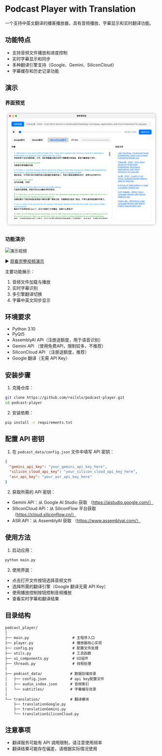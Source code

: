 # Podcast Player with Translation

一个支持中英文翻译的播客播放器，具有音频播放、字幕显示和实时翻译功能。

## 功能特点

- 支持音频文件播放和进度控制
- 实时字幕显示和同步
- 多种翻译引擎支持（Google、Gemini、SiliconCloud）
- 字幕缓存和历史记录功能

## 演示

### 界面预览
![播放器界面](./data/demo-pic.png)

### 功能演示
![演示视频](./data/demo-video.gif)

▶️ [观看完整视频演示](https://youtu.be/gscpgHRkwVc)

主要功能展示：
1. 音频文件加载与播放
2. 实时字幕识别
3. 多引擎翻译切换
4. 字幕中英文同步显示

## 环境要求

- Python 3.10
- PyQt5
- AssemblyAI API（注册送额度，用于语音识别）
- Gemini API （使用免费API，限制较多，不推荐）
- SiliconCloud API （注册送额度，推荐）
- Google 翻译（无需 API Key）

## 安装步骤

1. 克隆仓库： 
```bash
git clone https://github.com/reilxlx/podcast-player.git
cd podcast-player
```

2. 安装依赖：
```bash
pip install -r requirements.txt
```


## 配置 API 密钥

1. 在 `podcast_data/config.json` 文件中填写 API 密钥：
```json
{
  "gemini_api_key": "your_gemini_api_key_here",
  "silicon_cloud_api_key": "your_silicon_cloud_api_key_here",
  "asr_api_key": "your_asr_api_key_here"
}
```


2. 获取所需的 API 密钥：
- Gemini API：从 Google AI Studio 获取 （https://aistudio.google.com/）
- SiliconCloud API：从 SiliconFlow 平台获取 （https://cloud.siliconflow.cn/）
- ASR API：从 AssemblyAI 获取 （https://www.assemblyai.com/）

## 使用方法

1. 启动应用：
```bash
python main.py
```


2. 使用界面：
- 点击打开文件按钮选择音频文件
- 选择所需的翻译引擎（Google 翻译无需 API Key）
- 使用播放控制按钮控制音频播放
- 查看实时字幕和翻译结果

## 目录结构

```
podcast_player/
│
├── main.py                    # 主程序入口
├── player.py                  # 播放器核心实现
├── config.py                  # 配置文件处理
├── utils.py                   # 工具函数
├── ui_components.py           # UI组件
├── threads.py                 # 线程处理
│
├── podcast_data/             # 数据存储目录
│   ├── config.json           # api key配置文件
│   ├── audio_index.json      # 音频索引
│   └── subtitles/            # 字幕缓存目录
│
└── translation/              # 翻译模块
    ├── translationGoogle.py
    ├── translationGemini.py
    └── translationSiliconCloud.py
```


## 注意事项

- 翻译服务可能有 API 调用限制，请注意使用频率
- 翻译结果可能存在偏差，请根据实际情况使用
